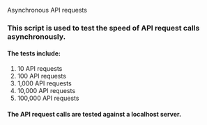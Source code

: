 

Asynchronous API requests 

### This script is used to test the speed of API request calls asynchronously. 


#### The tests include:
1. 10 API requests
2. 100 API requests
3. 1,000 API requests
4. 10,000 API requests
5. 100,000 API requests

#### The API request calls are tested against a localhost server.


